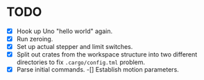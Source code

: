 # TODO

-[x] Hook up Uno "hello world" again.
-[x] Run zeroing.
-[x] Set up actual stepper and limit switches.
-[x] Split out crates from the workspace structure into two different
    directories to fix `.cargo/config.tml` problem.
-[x] Parse initial commands.
-[] Establish motion parameters.
